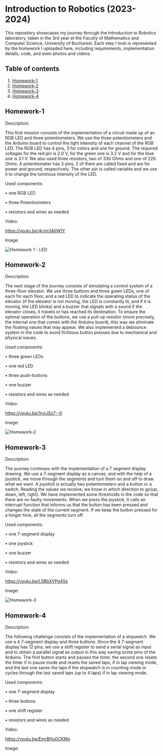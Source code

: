 # Introduction to Robotics (2023-2024)

This repository showcases my journey through the Introduction to Robotics laboratory, taken in the 3rd year at the Faculty of Mathematics and Computer Science, University of Bucharest. Each step I took is represented by the homework I uploaded here, including requirements, implementation details, code, and even photos and videos.

## Table of contents
1. [Homework-1](#Homework-1)
2. [Homework-2](#Homework-2)
3. [Homework-3](#Homework-3)
4. [Homework-4](#homework-4)


## Homework-1 
Description:

This first mission consists of the implementation of a circuit made up of an RGB LED and three potentiometers. We use the three potentiometers and the Arduino board to control the light intensity of each channel of the RGB LED. The RGB LED has 4 pins, 3 for colors and one for ground. The required voltages for the red pin is 2.0 V, for the green one is 3.2 V and for the blue one is 3.1 V. We also used three resistors, two of 330 Ohms and one of 220 Ohms. A potentiometer has 3 pins, 2 of them are called fixed and are for power and ground, respectively. The other pin is called variable and we use it to change the luminous intensity of the LED.

Used components:

  • one RGB LED
  
  • three Potentiometers
  
  • resistors and wires as needed

Video:

https://youtu.be/4cim3AliW1Y

Image:

![Homework 1 - LED](https://github.com/Bucovina/IntroductionToRobotics/assets/103101131/aa76264f-ad25-488d-8ab5-d9fdcbd73bad)

## Homework-2
Description:

The next stage of the journey consists of simulating a control system of a three-floor elevator. We use three buttons and three green LEDs, one of each for each floor, and a red LED to indicate the operating status of the elevator (if the elevator is not moving, the LED is constantly lit, and if it is moving, the LED blinks) and a buzzer that signals with a sound if the elevator closes, it travels or has reached its destination. To ensure the optimal operation of the buttons, we use a pull-up resistor (more precisely, the internal one that comes with the Arduino board), this way we eliminate the floating values ​​that may appear. We also implemented a debounce system in the code to avoid fictitious button presses due to mechanical and physical issues.

Used components:

  • three green LEDs
  
  • one red LED
  
  • three push-buttons
  
  • one buzzer
  
  • resistors and wires as needed

Video:

https://youtu.be/1rviJSz7--0

Image:

![Homework-2](https://github.com/Bucovina/IntroductionToRobotics/assets/103101131/17556593-1c23-4703-b2fb-9b95cbfefa66)

## Homework-3
Description:

The journey continues with the implementation of a 7 segment display drawing. We use a 7-segment display as a canvas, and with the help of a joystick, we move through the segments and turn them on and off to draw what we want. A joystick is actually two potentiometers and a button or a switch. Reading the values ​​we receive, we know in which direction to go(up, down, left, right). We have implemented some thresholds in the code so that there are no faulty movements. When we press the joystick, it calls an interrupt function that informs us that the button has been pressed and changes the state of the current segment. If we keep the button pressed for a longer time, all the segments turn off.

Used components:

  • one 7-segment display
  
  • one joystick
  
  • one buzzer
  
  • resistors and wires as needed

Video:

https://youtu.be/L5BbXVPg4Ss

Image:

![Homework-3](https://github.com/Bucovina/IntroductionToRobotics/assets/103101131/58a71837-8a78-4678-91ee-36705080cbf7)

## Homework-4
Description:

The following challenge consists of the implementation of a stopwatch. We use a 4 7-segment display and three buttons. Since the 4 7-segment display has 12 pins, we use a shift register to send a serial signal as input and to obtain a parallel signal as output in this way saving some pins of the Arduino. The first button starts and pauses the timer, the second one resets the timer if in pause mode and resets the saved laps, if in lap viewing mode, and the last one saves the laps if the stopwatch is in counting mode or cycles through the last saved laps (up to 4 laps) if in lap viewing mode.

Used components:

  • one 7-segment display

  • three buttons

  • one shift register

  • resistors and wires as needed

Video:

https://youtu.be/EmrBHu0CKMo

Image:

